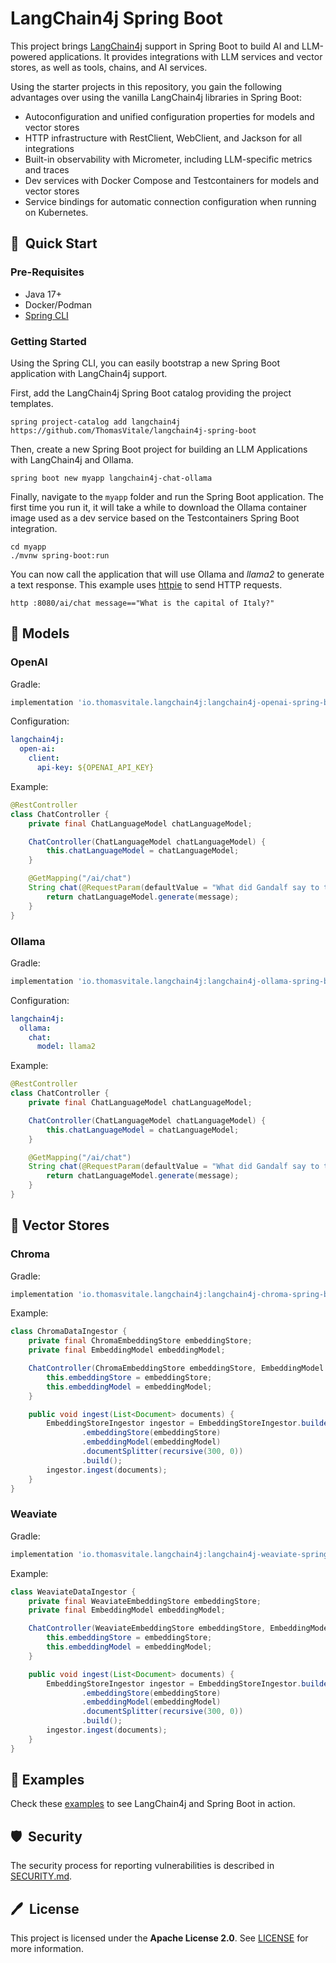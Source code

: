 # LangChain4j Spring Boot

This project brings [LangChain4j](https://github.com/langchain4j) support in Spring Boot
to build AI and LLM-powered applications. It provides integrations with LLM services
and vector stores, as well as tools, chains, and AI services.

Using the starter projects in this repository, you gain the following advantages over
using the vanilla LangChain4j libraries in Spring Boot:

* Autoconfiguration and unified configuration properties for models and vector stores
* HTTP infrastructure with RestClient, WebClient, and Jackson for all integrations
* Built-in observability with Micrometer, including LLM-specific metrics and traces
* Dev services with Docker Compose and Testcontainers for models and vector stores
* Service bindings for automatic connection configuration when running on Kubernetes.

## 🚀&nbsp; Quick Start

### Pre-Requisites

* Java 17+
* Docker/Podman
* [Spring CLI](https://docs.spring.io/spring-cli/reference/installation.html)

### Getting Started

Using the Spring CLI, you can easily bootstrap a new Spring Boot application with LangChain4j support.

First, add the LangChain4j Spring Boot catalog providing the project templates.

```shell
spring project-catalog add langchain4j https://github.com/ThomasVitale/langchain4j-spring-boot
```

Then, create a new Spring Boot project for building an LLM Applications with LangChain4j and Ollama.

```shell
spring boot new myapp langchain4j-chat-ollama
```

Finally, navigate to the `myapp` folder and run the Spring Boot application. The first time you run it,
it will take a while to download the Ollama container image used as a dev service based on the Testcontainers
Spring Boot integration.

```shell
cd myapp
./mvnw spring-boot:run
```

You can now call the application that will use Ollama and _llama2_ to generate a text response.
This example uses [httpie](https://httpie.io) to send HTTP requests.

```shell
http :8080/ai/chat message=="What is the capital of Italy?"
```

## 🦜 Models

### OpenAI

Gradle:

```groovy
implementation 'io.thomasvitale.langchain4j:langchain4j-openai-spring-boot-starter:0.9.0'
```

Configuration:

```yaml
langchain4j:
  open-ai:
    client:
      api-key: ${OPENAI_API_KEY}
```

Example:

```java
@RestController
class ChatController {
    private final ChatLanguageModel chatLanguageModel;

    ChatController(ChatLanguageModel chatLanguageModel) {
        this.chatLanguageModel = chatLanguageModel;
    }

    @GetMapping("/ai/chat")
    String chat(@RequestParam(defaultValue = "What did Gandalf say to the Balrog?") String message) {
        return chatLanguageModel.generate(message);
    }
}
```

### Ollama

Gradle:

```groovy
implementation 'io.thomasvitale.langchain4j:langchain4j-ollama-spring-boot-starter:0.9.0'
```

Configuration:

```yaml
langchain4j:
  ollama:
    chat:
      model: llama2
```

Example:

```java
@RestController
class ChatController {
    private final ChatLanguageModel chatLanguageModel;

    ChatController(ChatLanguageModel chatLanguageModel) {
        this.chatLanguageModel = chatLanguageModel;
    }

    @GetMapping("/ai/chat")
    String chat(@RequestParam(defaultValue = "What did Gandalf say to the Balrog?") String message) {
        return chatLanguageModel.generate(message);
    }
}
```

## 🫙 Vector Stores

### Chroma

Gradle:

```groovy
implementation 'io.thomasvitale.langchain4j:langchain4j-chroma-spring-boot-starter:0.9.0'
```

Example:

```java
class ChromaDataIngestor {
    private final ChromaEmbeddingStore embeddingStore;
    private final EmbeddingModel embeddingModel;

    ChatController(ChromaEmbeddingStore embeddingStore, EmbeddingModel embeddingModel) {
        this.embeddingStore = embeddingStore;
        this.embeddingModel = embeddingModel;
    }

    public void ingest(List<Document> documents) {
        EmbeddingStoreIngestor ingestor = EmbeddingStoreIngestor.builder()
                .embeddingStore(embeddingStore)
                .embeddingModel(embeddingModel)
                .documentSplitter(recursive(300, 0))
                .build();
        ingestor.ingest(documents);
    }
}
```

### Weaviate

Gradle:

```groovy
implementation 'io.thomasvitale.langchain4j:langchain4j-weaviate-spring-boot-starter:0.9.0'
```

Example:

```java
class WeaviateDataIngestor {
    private final WeaviateEmbeddingStore embeddingStore;
    private final EmbeddingModel embeddingModel;

    ChatController(WeaviateEmbeddingStore embeddingStore, EmbeddingModel embeddingModel) {
        this.embeddingStore = embeddingStore;
        this.embeddingModel = embeddingModel;
    }

    public void ingest(List<Document> documents) {
        EmbeddingStoreIngestor ingestor = EmbeddingStoreIngestor.builder()
                .embeddingStore(embeddingStore)
                .embeddingModel(embeddingModel)
                .documentSplitter(recursive(300, 0))
                .build();
        ingestor.ingest(documents);
    }
}
```

## 🌟 Examples

Check these [examples](https://github.com/ThomasVitale/llm-apps-java-langchain4j) to see LangChain4j and Spring Boot in action.

## 🛡️&nbsp; Security

The security process for reporting vulnerabilities is described in [SECURITY.md](SECURITY.md).

## 🖊️&nbsp; License

This project is licensed under the **Apache License 2.0**. See [LICENSE](LICENSE) for more information.
